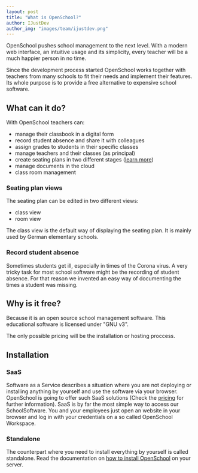 ```yaml
---
layout: post
title: "What is OpenSchool?"
author: IJustDev
author_img: "images/team/ijustdev.png"
---
```


OpenSchool pushes school management to the next level. With a modern web interface, an intuitive usage and its simplicity, every teacher will be a much happier person in no time.

Since the development process started OpenSchool works together with teachers from many schools to fit their needs and implement their features. Its whole purpose is to provide a free alternative to expensive school software.

## What can it do?

With OpenSchool teachers can:
- manage their classbook in a digital form 
- record student absence and share it with colleagues
- assign grades to students in their specific classes
- manage teachers and their classes (as principal)
- create seating plans in two different stages ([learn more](#seating-plan-views))
- manage documents in the cloud
- class room management

### Seating plan views
The seating plan can be edited in two different views:
- class view
- room view

The class view is the default way of displaying the seating plan. It is mainly used by German elementary schools.

### Record student absence
Sometimes students get ill, especially in times of the Corona virus. A very tricky task for most school software might be the recording of student absence. For that reason we invented an easy way of documenting the times a student was missing.

## Why is it free?
Because it is an open source school management software. This educational software is licensed under "GNU v3".

The only possible pricing will be the installation or hosting proccess.

## Installation
### SaaS
Software as a Service describes a situation where you are not deploying or installing anything by yourself and use the software via your browser.
OpenSchool is going to offer such SaaS solutions (Check the [pricing][pricing] for further information).
SaaS is by far the most simple way to access our SchoolSoftware. You and your employees just open an website in your browser and log in with your credentials on a so called OpenSchool Workspace.

### Standalone
The counterpart where you need to install everything by yourself is called standalone. Read the documentation on [how to install OpenSchool][installation-guide] on your server.

[installation-guide]: https://github.com/IJustDev/OpenSchool/tree/master/docs
[pricing]: {{site.baseurl}}/pricing
[openschool]: https://github.com/IJustDev/OpenSchool

